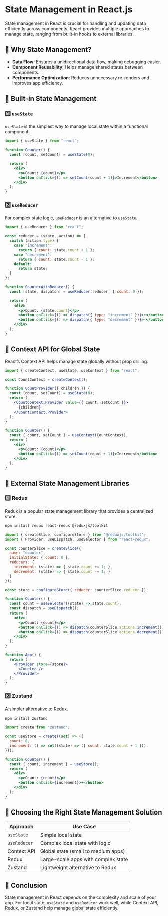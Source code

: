 # State Management in React.js

State management in React is crucial for handling and updating data efficiently across components. React provides multiple approaches to manage state, ranging from built-in hooks to external libraries.

## 📌 Why State Management?
- **Data Flow**: Ensures a unidirectional data flow, making debugging easier.
- **Component Reusability**: Helps manage shared states between components.
- **Performance Optimization**: Reduces unnecessary re-renders and improves app efficiency.

## 🔹 Built-in State Management
### 1️⃣ `useState`
`useState` is the simplest way to manage local state within a functional component.
```jsx
import { useState } from "react";

function Counter() {
  const [count, setCount] = useState(0);

  return (
    <div>
      <p>Count: {count}</p>
      <button onClick={() => setCount(count + 1)}>Increment</button>
    </div>
  );
}
```

### 2️⃣ `useReducer`
For complex state logic, `useReducer` is an alternative to `useState`.
```jsx
import { useReducer } from "react";

const reducer = (state, action) => {
  switch (action.type) {
    case "increment":
      return { count: state.count + 1 };
    case "decrement":
      return { count: state.count - 1 };
    default:
      return state;
  }
};

function CounterWithReducer() {
  const [state, dispatch] = useReducer(reducer, { count: 0 });

  return (
    <div>
      <p>Count: {state.count}</p>
      <button onClick={() => dispatch({ type: "increment" })}>+</button>
      <button onClick={() => dispatch({ type: "decrement" })}>-</button>
    </div>
  );
}
```

## 🔹 Context API for Global State
React’s Context API helps manage state globally without prop drilling.
```jsx
import { createContext, useState, useContext } from "react";

const CountContext = createContext();

function CountProvider({ children }) {
  const [count, setCount] = useState(0);
  return (
    <CountContext.Provider value={{ count, setCount }}>
      {children}
    </CountContext.Provider>
  );
}

function Counter() {
  const { count, setCount } = useContext(CountContext);
  return (
    <div>
      <p>Count: {count}</p>
      <button onClick={() => setCount(count + 1)}>Increment</button>
    </div>
  );
}
```

## 🔹 External State Management Libraries
### 1️⃣ Redux
Redux is a popular state management library that provides a centralized store.
```bash
npm install redux react-redux @reduxjs/toolkit
```
```jsx
import { createSlice, configureStore } from "@reduxjs/toolkit";
import { Provider, useDispatch, useSelector } from "react-redux";

const counterSlice = createSlice({
  name: "counter",
  initialState: { count: 0 },
  reducers: {
    increment: (state) => { state.count += 1; },
    decrement: (state) => { state.count -= 1; }
  }
});

const store = configureStore({ reducer: counterSlice.reducer });

function Counter() {
  const count = useSelector((state) => state.count);
  const dispatch = useDispatch();
  return (
    <div>
      <p>Count: {count}</p>
      <button onClick={() => dispatch(counterSlice.actions.increment())}>+</button>
      <button onClick={() => dispatch(counterSlice.actions.decrement())}>-</button>
    </div>
  );
}

function App() {
  return (
    <Provider store={store}>
      <Counter />
    </Provider>
  );
}
```

### 2️⃣ Zustand
A simpler alternative to Redux.
```bash
npm install zustand
```
```jsx
import create from "zustand";

const useStore = create((set) => ({
  count: 0,
  increment: () => set((state) => ({ count: state.count + 1 })),
}));

function Counter() {
  const { count, increment } = useStore();
  return (
    <div>
      <p>Count: {count}</p>
      <button onClick={increment}>+</button>
    </div>
  );
}
```

## 🚀 Choosing the Right State Management Solution
| Approach | Use Case |
|----------|----------|
| `useState` | Simple local state |
| `useReducer` | Complex local state with logic |
| Context API | Global state (small to medium apps) |
| Redux | Large-scale apps with complex state |
| Zustand | Lightweight alternative to Redux |

## 📌 Conclusion
State management in React depends on the complexity and scale of your app. For local state, `useState` and `useReducer` work well, while Context API, Redux, or Zustand help manage global state efficiently. 
